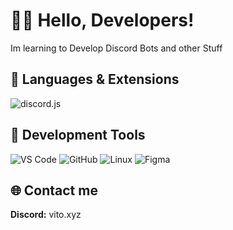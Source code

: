 <div align="left">

# 🙋‍♂️ Hello, Developers!

Im learning to Develop Discord Bots and other Stuff

## 🔨 Languages & Extensions

<img src="https://img.shields.io/badge/discord.js-black?style=for-the-badge&logo=discord" alt="discord.js">

## 🔧 Development Tools

<img src="https://img.shields.io/badge/VS%20Code-black?style=for-the-badge&logo=visual-studio-code" alt="VS Code">
<img src="https://img.shields.io/badge/GitHub-black?style=for-the-badge&logo=github" alt="GitHub">
<img src="https://img.shields.io/badge/Linux-black?style=for-the-badge&logo=linux" alt="Linux">
<img src="https://img.shields.io/badge/figma-%23F24E1E.svg?style=for-the-badge&logo=figma" alt="Figma">

## 🌐 Contact me

**Discord:** vito.xyz
</div>
